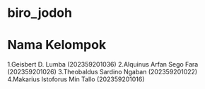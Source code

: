 # biro_jodoh
# Nama Kelompok
1.Geisbert D. Lumba (202359201036)
2.Alquinus Arfan Sego Fara (202359201026)
3.Theobaldus Sardino Ngaban (202359201022)
4.Makarius Istoforus Min Tallo (202359201016)
